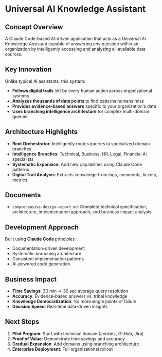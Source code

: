 # Universal AI Knowledge Assistant

## Concept Overview

A Claude Code-based AI-driven application that acts as a Universal AI Knowledge Assistant capable of answering *any* question within an organization by intelligently accessing and analyzing all available data sources.

## Key Innovation

Unlike typical AI assistants, this system:
- **Follows digital trails** left by every human action across organizational systems
- **Analyzes thousands of data points** to find patterns humans miss
- **Provides evidence-based answers** specific to your organization's data
- **Uses branching intelligence architecture** for complex multi-domain queries

## Architecture Highlights

- **Root Orchestrator**: Intelligently routes queries to specialized domain branches
- **Intelligence Branches**: Technical, Business, HR, Legal, Financial AI specialists
- **Systematic Expansion**: Add new capabilities using Claude Code patterns
- **Digital Trail Analysis**: Extracts knowledge from logs, comments, tickets, metrics

## Documents

- `comprehensive-design-report.md`: Complete technical specification, architecture, implementation approach, and business impact analysis

## Development Approach

Built using **Claude Code** principles:
- Documentation-driven development
- Systematic branching architecture  
- Consistent implementation patterns
- AI-powered code generation

## Business Impact

- **Time Savings**: 30 min → 30 sec average query resolution
- **Accuracy**: Evidence-based answers vs. tribal knowledge
- **Knowledge Democratization**: No more single points of failure
- **Decision Speed**: Real-time data-driven insights

## Next Steps

1. **Pilot Program**: Start with technical domain (Jenkins, GitHub, Jira)
2. **Proof of Value**: Demonstrate time savings and accuracy
3. **Gradual Expansion**: Add domains using branching architecture
4. **Enterprise Deployment**: Full organizational rollout

